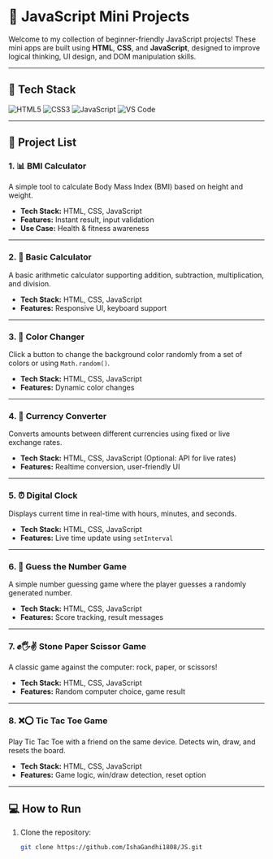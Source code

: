 # 🚀 JavaScript Mini Projects

Welcome to my collection of beginner-friendly JavaScript projects! These mini apps are built using **HTML**, **CSS**, and **JavaScript**, designed to improve logical thinking, UI design, and DOM manipulation skills.

---

## 🧰 Tech Stack

![HTML5](https://img.shields.io/badge/HTML5-E34F26?style=flat&logo=html5&logoColor=white)
![CSS3](https://img.shields.io/badge/CSS3-1572B6?style=flat&logo=css3&logoColor=white)
![JavaScript](https://img.shields.io/badge/JavaScript-F7DF1E?style=flat&logo=javascript&logoColor=black)
![VS Code](https://img.shields.io/badge/Code-VS_Code-blue?style=flat&logo=visualstudiocode)

---

## 📁 Project List

### 1. 📊 **BMI Calculator**
A simple tool to calculate Body Mass Index (BMI) based on height and weight.

- **Tech Stack:** HTML, CSS, JavaScript
- **Features:** Instant result, input validation
- **Use Case:** Health & fitness awareness

---

### 2. 🧮 **Basic Calculator**
A basic arithmetic calculator supporting addition, subtraction, multiplication, and division.

- **Tech Stack:** HTML, CSS, JavaScript
- **Features:** Responsive UI, keyboard support

---

### 3. 🎨 **Color Changer**
Click a button to change the background color randomly from a set of colors or using `Math.random()`.

- **Tech Stack:** HTML, CSS, JavaScript
- **Features:** Dynamic color changes

---

### 4. 💱 **Currency Converter**
Converts amounts between different currencies using fixed or live exchange rates.

- **Tech Stack:** HTML, CSS, JavaScript (Optional: API for live rates)
- **Features:** Realtime conversion, user-friendly UI

---

### 5. ⏰ **Digital Clock**
Displays current time in real-time with hours, minutes, and seconds.

- **Tech Stack:** HTML, CSS, JavaScript
- **Features:** Live time update using `setInterval`

---

### 6. 🤔 **Guess the Number Game**
A simple number guessing game where the player guesses a randomly generated number.

- **Tech Stack:** HTML, CSS, JavaScript
- **Features:** Score tracking, result messages

---

### 7. ✊🖐✌ **Stone Paper Scissor Game**
A classic game against the computer: rock, paper, or scissors!

- **Tech Stack:** HTML, CSS, JavaScript
- **Features:** Random computer choice, game result

---

### 8. ❌⭕ **Tic Tac Toe Game**
Play Tic Tac Toe with a friend on the same device. Detects win, draw, and resets the board.

- **Tech Stack:** HTML, CSS, JavaScript
- **Features:** Game logic, win/draw detection, reset option

---

## 💻 How to Run

1. Clone the repository:
   ```bash
   git clone https://github.com/IshaGandhi1808/JS.git

